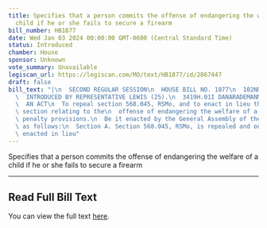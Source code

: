 ```yaml
---
title: Specifies that a person commits the offense of endangering the welfare of a
  child if he or she fails to secure a firearm
bill_number: HB1877
date: Wed Jan 03 2024 00:00:00 GMT-0600 (Central Standard Time)
status: Introduced
chamber: House
sponsor: Unknown
vote_summary: Unavailable
legiscan_url: https://legiscan.com/MO/text/HB1877/id/2867447
draft: false
bill_text: "|\n  SECOND REGULAR SESSION\n  HOUSE BILL NO. 1877\n  102ND GENERAL ASSEMBLY\n\
  \  INTRODUCED BY REPRESENTATIVE LEWIS (25).\n  3419H.01I DANARADEMANMILLER,ChiefClerk\n\
  \  AN ACT\n  To repeal section 568.045, RSMo, and to enact in lieu thereof one new\
  \ section relating to the\n  offense of endangering the welfare of a child, with\
  \ penalty provisions.\n  Be it enacted by the General Assembly of the state of Missouri,\
  \ as follows:\n  Section A. Section 568.045, RSMo, is repealed and one new section\
  \ enacted in lieu"
---
```

Specifies that a person commits the offense of endangering the welfare of a child if he or she fails to secure a firearm

---

## Read Full Bill Text

You can view the full text [here](https://legiscan.com/MO/text/HB1877/id/2867447).
